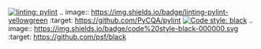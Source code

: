 [![linting: pylint](https://img.shields.io/badge/linting-pylint-yellowgreen)](https://github.com/PyCQA/pylint)
.. image:: https://img.shields.io/badge/linting-pylint-yellowgreen
    :target: https://github.com/PyCQA/pylint
    [![Code style: black](https://img.shields.io/badge/code%20style-black-000000.svg)](https://github.com/psf/black)
    .. image:: https://img.shields.io/badge/code%20style-black-000000.svg
   :target: https://github.com/psf/black
   